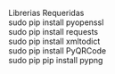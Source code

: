 Librerias Requeridas <br />
sudo pip install pyopenssl <br />
sudo pip install requests <br />
sudo pip install xmltodict <br />
sudo pip install PyQRCode <br />
sudo pip pip install pypng <br />